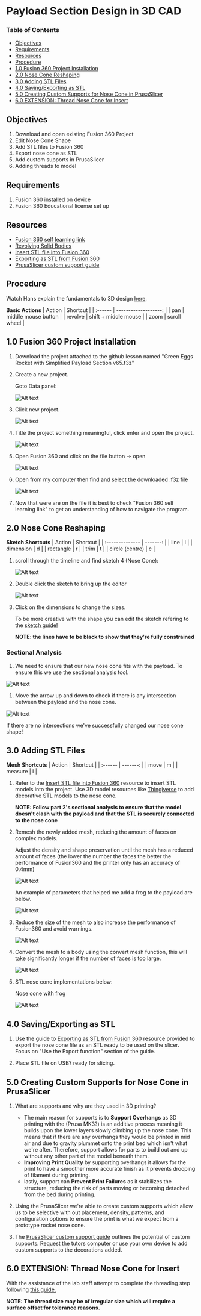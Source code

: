 # Payload Section Design in 3D CAD <!-- omit from toc -->

### Table of Contents <!-- omit from toc -->
- [Objectives](#objectives)
- [Requirements](#requirements)
- [Resources](#resources)
- [Procedure](#procedure)
- [1.0 Fusion 360 Project Installation](#10-fusion-360-project-installation)
- [2.0 Nose Cone Reshaping](#20-nose-cone-reshaping)
- [3.0 Adding STL Files](#30-adding-stl-files)
- [4.0 Saving/Exporting as STL](#40-savingexporting-as-stl)
- [5.0 Creating Custom Supports for Nose Cone in PrusaSlicer](#50-creating-custom-supports-for-nose-cone-in-prusaslicer)
- [6.0 EXTENSION: Thread Nose Cone for Insert](#60-extension-thread-nose-cone-for-insert)


## Objectives
1. Download and open existing Fusion 360 Project
1. Edit Nose Cone Shape
1. Add STL files to Fusion 360 
1. Export nose cone as STL
1. Add custom supports in PrusaSlicer
1. Adding threads to model

## Requirements
1. Fusion 360 installed on device
2. Fusion 360 Educational license set up

## Resources
- [Fusion 360 self learning link](https://help.autodesk.com/view/fusion360/ENU/courses/)
- [Revolving Solid Bodies](https://help.autodesk.com/view/fusion360/ENU/?guid=GUID-D74BB28A-9570-43AD-97A4-E094021C036B)
- [Insert STL file into Fusion 360](https://www.autodesk.com/support/technical/article/caas/sfdcarticles/sfdcarticles/How-to-insert-a-mesh-body-into-Fusion-360.html) 
- [Exporting as STL from Fusion 360](https://www.autodesk.com/support/technical/article/caas/sfdcarticles/sfdcarticles/How-to-export-an-STL-file-from-Fusion-360.html)
- [PrusaSlicer custom support guide](https://help.prusa3d.com/article/modifier-meshes-custom-supports-and-other-magic_114258)

## Procedure
Watch Hans explain the fundamentals to 3D design [here](https://www.youtube.com/watch?v=hq9fF7W6Cfc&list=PLhmx0ZGiO2sNXqH09_9cT4NBlGAUTOnFS&index=11).

**Basic Actions**
| Action  |             Shortcut |
| :------ | -------------------: |
| pan     |  middle mouse button |
| revolve | shift + middle mouse |
| zoom    |         scroll wheel |


## 1.0 Fusion 360 Project Installation

1. Download the project attached to the github lesson named "Green Eggs Rocket with Simplified Payload Section v65.f3z"

1. Create a new project. 
   
   Goto Data panel:

   ![Alt text](figures/datapanel.png)

1. Click new project.
   
   ![Alt text](figures/newproject.png)

1. Title the project something meaningful, click enter and open the project. 

   ![Alt text](figures/nameproject.png)

1. Open Fusion 360 and click on the file button -> open

   ![Alt text](figures/Fusion360_open_file.png)

1. Open from my computer then find and select the downloaded .f3z file

   ![Alt text](figures/Fusion360_open_fmc.png)

1. Now that were are on the file it is best to check "Fusion 360 self learning link" to get an understanding of how to navigate the program.

## 2.0 Nose Cone Reshaping

**Sketch Shortcuts**
| Action          | Shortcut |
| :-------------- | -------: |
| line            |        l |
| dimension       |        d |
| rectangle       |        r |
| trim            |        t |
| circle (centre) |        c |


1. scroll through the timeline and find sketch 4 (Nose Cone): 
   
   ![Alt text](figures/Fusion360_sketch4.png)

2. Double click the sketch to bring up the editor
   
   ![Alt text](figures/Fusion360_sketch4_edit.png)

3. Click on the dimensions to change the sizes. 

   To be more creative with the shape you can edit the sketch refering to the [sketch guide!](https://help.autodesk.com/view/fusion360/ENU/?guid=GUID-91E892FC-BE5D-4AAB-A823-61BFF7A7B663)
   
   **NOTE: the lines have to be black to show that they're fully constrained**

### Sectional Analysis <!-- omit from toc -->

1. We need to ensure that our new nose cone fits with the payload. To ensure this we use the sectional analysis tool.

![Alt text](figures/Fusion360_sectional_analysis.gif)

1. Move the arrow up and down to check if there is any intersection between the payload and the nose cone.

![Alt text](figures/Fusion360_sectional_analysis2.gif)

If there are no intersections we've successfully changed our nose cone shape!

## 3.0 Adding STL Files

**Mesh Shortcuts**
| Action  | Shortcut |
| :------ | -------: |
| move    |        m |
| measure |        i |


1. Refer to the [Insert STL file into Fusion 360](https://www.autodesk.com/support/technical/article/caas/sfdcarticles/sfdcarticles/How-to-insert-a-mesh-body-into-Fusion-360.html) resource to insert STL models into the project.
   Use 3D model resources like [Thingiverse](https://www.thingiverse.com/) to add decorative STL models to the nose cone.

   **NOTE: Follow part 2's sectional analysis to ensure that the model doesn't clash with the payload and that the STL is securely connected to the nose cone**

2. Remesh the newly added mesh, reducing the amount of faces on complex models.

   Adjust the density and shape preservation until the mesh has a reduced amount of faces (the lower the number the faces the better the performance of Fusion360 and the printer only has an accuracy of 0.4mm)

   ![Alt text](figures/Fusion360_remesh.png)

   An example of parameters that helped me add a frog to the payload are below.

   ![Alt text](figures/Fusion360_remeshsize.png)

3. Reduce the size of the mesh to also increase the performance of Fusion360 and avoid warnings.

   ![Alt text](figures/reducemesh.png)

4. Convert the mesh to a body using the convert mesh function, this will take significantly longer if the number of faces is too large.

   ![Alt text](figures/Fusion360_convert_mesh.png)

5. STL nose cone implementations below:

    Nose cone with frog

    ![Alt text](figures/Fusion360_frog.png)


## 4.0 Saving/Exporting as STL

1. Use the guide to [Exporting as STL from Fusion 360](https://www.autodesk.com/support/technical/article/caas/sfdcarticles/sfdcarticles/How-to-export-an-STL-file-from-Fusion-360.html) resource provided to export the nose cone file as an STL ready to be used on the slicer. Focus on "Use the Export function" section of the guide.

1. Place STL file on USB? ready for slicing.

## 5.0 Creating Custom Supports for Nose Cone in PrusaSlicer

1. What are supports and why are they used in 3D printing?
   - The main reason for supports is to **Support Overhangs** as 3D printing with the (Prusa MK3?) is an additive process meaning it builds upon the lower layers slowly climbing up the nose cone. This means that if there are any overhangs they would be printed in mid air and due to gravity plummet onto the print bed which isn't what we're after. Therefore, support allows for parts to build out and up without any other part of the model beneath them.
   - **Improving Print Quality** by supporting overhangs it allows for the print to have a smoother more accurate finish as it prevents drooping of filament during printing.
   - lastly, support can **Prevent Print Failures** as it stabilizes the structure, reducing the risk of parts moving or becoming detached from the bed during printing.

1. Using the PrusaSlicer we're able to create custom supports which allow us to be selective with out placement, density, patterns, and configuration options to ensure the print is what we expect from a prototype rocket nose cone.

1. The [PrusaSlicer custom support guide](https://help.prusa3d.com/article/modifier-meshes-custom-supports-and-other-magic_114258) outlines the potential of custom supports.
    Request the tutors computer or use your own device to add custom supports to the decorations added.

## 6.0 EXTENSION: Thread Nose Cone for Insert

With the assistance of the lab staff attempt to complete the threading step following [this guide.](https://www.autodesk.com/products/fusion-360/blog/how-to-create-threads-in-fusion-360/)

**NOTE: The thread size may be of irregular size which will require a surface offset for tolerance reasons.**




